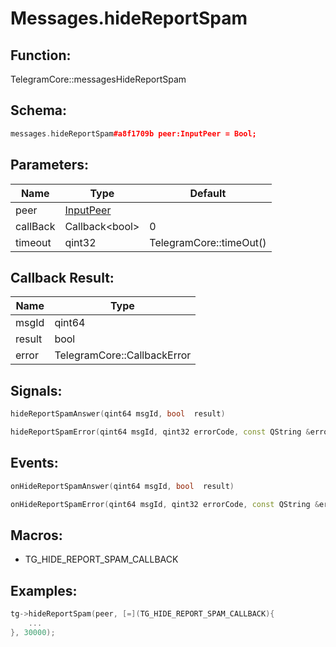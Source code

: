 # Messages.hideReportSpam

## Function:

TelegramCore::messagesHideReportSpam

## Schema:

```c++
messages.hideReportSpam#a8f1709b peer:InputPeer = Bool;
```
## Parameters:

|Name|Type|Default|
|----|----|-------|
|peer|[InputPeer](../../types/inputpeer.md)||
|callBack|Callback&lt;bool&gt;|0|
|timeout|qint32|TelegramCore::timeOut()|

## Callback Result:

|Name|Type|
|----|----|
|msgId|qint64|
|result|bool|
|error|TelegramCore::CallbackError|

## Signals:

```c++
hideReportSpamAnswer(qint64 msgId, bool  result)
```
```c++
hideReportSpamError(qint64 msgId, qint32 errorCode, const QString &errorText)
```

## Events:

```c++
onHideReportSpamAnswer(qint64 msgId, bool  result)
```
```c++
onHideReportSpamError(qint64 msgId, qint32 errorCode, const QString &errorText)
```

## Macros:

* TG_HIDE_REPORT_SPAM_CALLBACK

## Examples:

```c++
tg->hideReportSpam(peer, [=](TG_HIDE_REPORT_SPAM_CALLBACK){
    ...
}, 30000);
```
